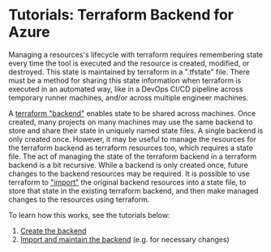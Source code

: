 # Tutorials: Terraform Backend for Azure

Managing a resources's lifecycle with terraform requires remembering state every time the tool is executed and the resource is created, modified, or destroyed. This state is maintained by terraform in a ".tfstate" file. There must be a method for sharing this state information when terraform is executed in an automated way, like in a DevOps CI/CD pipeline across temporary runner machines, and/or across multiple engineer machines.

A [terraform "backend"][tf-backend] enables state to be shared across machines. Once created, many projects on many machines may use the same backend to store and share their state in uniquely named state files. A single backend is only created once. However, it may be useful to manage the resources for the terraform backend as terraform resources too, which requires a state file. The act of managing the state of the terraform backend in a terraform backend is a bit recursive. While a backend is only created once, future changes to the backend resources may be required. It is possible to use terraform to ["import"][tf-import] the original backend resources into a state file, to store that state in the existing terraform backend, and then make managed changes to the resources using terraform.

To learn how this works, see the tutorials below:

1. [Create the backend][tutorials-create]
2. [Import and maintain the backend][tutorials-maintain] (e.g. for necessary changes)

[tf-backend]: https://www.terraform.io/docs/backends/index.html
[tf-import]: https://www.terraform.io/docs/import/index.html
[tutorials-create]: ./create/#readme
[tutorials-maintain]: ./maintain/#readme
